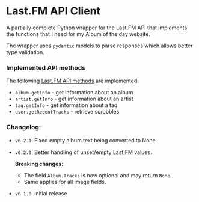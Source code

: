 # Last.FM API Client

A partially complete Python wrapper for the Last.FM API that implements the functions that I need for my Album of the day website.

The wrapper uses `pydantic` models to parse responses which allows better type validation.

### Implemented API methods

The following [Last.FM API methods](https://www.last.fm/api/intro) are implemented:
* `album.getInfo` - get information about an album
* `artist.getInfo` - get information about an artist
* `tag.getInfo` - get information about a tag
* `user.getRecentTracks` - retrieve scrobbles

### Changelog:
* `v0.2.1`: Fixed empty album text being converted to None.
* `v0.2.0`: Better handling of unset/empty Last.FM values.

   **Breaking changes:**
  * The field `Album.Tracks` is now optional and may return `None`.
  * Same applies for all image fields.
* `v0.1.0`: Initial release